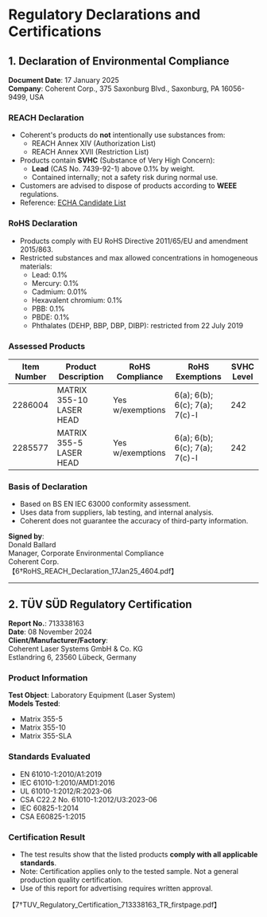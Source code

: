 # Regulatory Declarations and Certifications

## 1. Declaration of Environmental Compliance  
**Document Date**: 17 January 2025  
**Company**: Coherent Corp., 375 Saxonburg Blvd., Saxonburg, PA 16056-9499, USA

### REACH Declaration
- Coherent's products do **not** intentionally use substances from:
  - REACH Annex XIV (Authorization List)
  - REACH Annex XVII (Restriction List)
- Products contain **SVHC** (Substance of Very High Concern):
  - **Lead** (CAS No. 7439-92-1) above 0.1% by weight.
  - Contained internally; not a safety risk during normal use.
- Customers are advised to dispose of products according to **WEEE** regulations.
- Reference: [ECHA Candidate List](https://echa.europa.eu/candidate-list-table)

### RoHS Declaration
- Products comply with EU RoHS Directive 2011/65/EU and amendment 2015/863.
- Restricted substances and max allowed concentrations in homogeneous materials:
  - Lead: 0.1%
  - Mercury: 0.1%
  - Cadmium: 0.01%
  - Hexavalent chromium: 0.1%
  - PBB: 0.1%
  - PBDE: 0.1%
  - Phthalates (DEHP, BBP, DBP, DIBP): restricted from 22 July 2019

### Assessed Products
| Item Number | Product Description     | RoHS Compliance  | RoHS Exemptions                      | SVHC Level |
|-------------|--------------------------|------------------|--------------------------------------|------------|
| 2286004     | MATRIX 355-10 LASER HEAD | Yes w/exemptions | 6(a); 6(b); 6(c); 7(a); 7(c)-I       | 242        |
| 2285577     | MATRIX 355-5 LASER HEAD  | Yes w/exemptions | 6(a); 6(b); 6(c); 7(a); 7(c)-I       | 242        |

### Basis of Declaration
- Based on BS EN IEC 63000 conformity assessment.
- Uses data from suppliers, lab testing, and internal analysis.
- Coherent does not guarantee the accuracy of third-party information.

**Signed by**:  
Donald Ballard  
Manager, Corporate Environmental Compliance  
Coherent Corp.  
【6†RoHS_REACH_Declaration_17Jan25_4604.pdf】

---

## 2. TÜV SÜD Regulatory Certification  
**Report No.**: 713338163  
**Date**: 08 November 2024  
**Client/Manufacturer/Factory**:  
Coherent Laser Systems GmbH & Co. KG  
Estlandring 6, 23560 Lübeck, Germany  

### Product Information
**Test Object**: Laboratory Equipment (Laser System)  
**Models Tested**:
- Matrix 355-5
- Matrix 355-10
- Matrix 355-SLA

### Standards Evaluated
- EN 61010-1:2010/A1:2019  
- IEC 61010-1:2010/AMD1:2016  
- UL 61010-1:2012/R:2023-06  
- CSA C22.2 No. 61010-1:2012/U3:2023-06  
- IEC 60825-1:2014  
- CSA E60825-1:2015

### Certification Result
- The test results show that the listed products **comply with all applicable standards**.
- Note: Certification applies only to the tested sample. Not a general production quality certification.
- Use of this report for advertising requires written approval.

【7†TUV_Regulatory_Certification_713338163_TR_firstpage.pdf】

